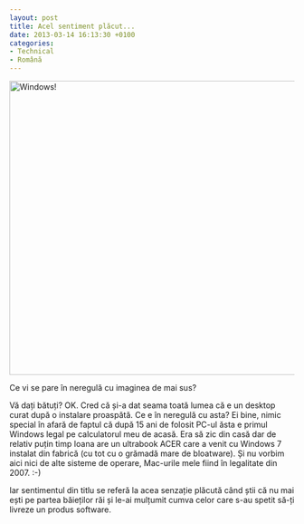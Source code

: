 ```yaml
---
layout: post
title: Acel sentiment plăcut...
date: 2013-03-14 16:13:30 +0100
categories:
- Technical
- Română
---
```

<a href="http://www.rusiczki.net/wp-content/uploads/2013/03/20130313_210751.jpg"><img class="alignnone size-medium wp-image-4568" alt="Windows!" src="http://www.rusiczki.net/wp-content/uploads/2013/03/20130313_210751-693x519.jpg" width="693" height="519" /></a>

Ce vi se pare în neregulă cu imaginea de mai sus?

Vă dați bătuți? OK. Cred că și-a dat seama toată lumea că e un desktop curat după o instalare proaspătă. Ce e în neregulă cu asta? Ei bine, nimic special în afară de faptul că după 15 ani de folosit PC-ul ăsta e primul Windows legal pe calculatorul meu de acasă. Era să zic din casă dar de relativ puțin timp Ioana are un ultrabook ACER care a venit cu Windows 7 instalat din fabrică (cu tot cu o grămadă mare de bloatware). Și nu vorbim aici nici de alte sisteme de operare, Mac-urile mele fiind în legalitate din 2007. :-)

Iar sentimentul din titlu se referă la acea senzație plăcută când știi că nu mai ești pe partea băieților răi și le-ai mulțumit cumva celor care s-au spetit să-ți livreze un produs software.

